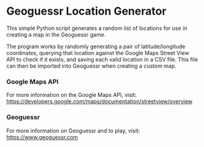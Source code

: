# Geoguessr Location Generator


This simple Python script generates a random list of locations for use in creating a map in the Geoguessr game.

The program works by randomly generating a pair of latitude/longitude coordinates, querying that location against the Google Maps Street View API to check if it exists, and saving each valid location in a CSV file. This file can then be imported into Geoguessr when creating a custom map.

### Google Maps API
For more information on the Google Maps API, visit:
https://developers.google.com/maps/documentation/streetview/overview

### Geoguessr
For more information on Geoguessr and to play, visit:
https://www.geoguessr.com
